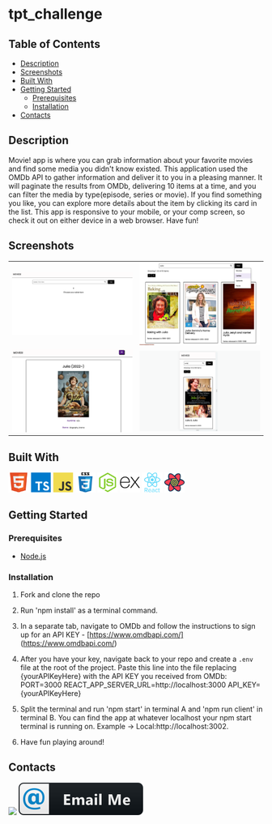 # tpt_challenge

## Table of Contents

- [Description](#description)
- [Screenshots](#screenshots)
- [Built With](#built-with)
- [Getting Started](#getting-started)
  - [Prerequisites](#prerequisites)
  - [Installation](#installation)
- [Contacts](#contacts)

## Description

Movie! app is where you can grab information about your favorite movies and find some media you didn't know existed. This application used the OMDb API to gather information and deliver it to you in a pleasing manner. It will paginate the results from OMDb, delivering 10 items at a time, and you can filter the media by type(episode, series or movie). If you find something you like, you can explore more details about the item by clicking its card in the list. This app is responsive to your mobile, or your comp screen, so check it out on either device in a web browser. Have fun!

## Screenshots
| | |
| -------------- | ----------- | 
| <img src="documentation/images/Welcome_Movies!.png" alt="Search View" width="100%"/> | <img src="documentation/images/Filter_List.png" alt="Explore View" width="100%"/> |
|<img src="documentation/images/Simple_Details_Page.png" alt="Sites View" width="100%"/>| <img src="documentation/images/Mobile_Friendly.png" alt="Languages Table" width="100%"/> |

## Built With
<!-- <a href="https://www.heroku.com/"><img src="https://raw.githubusercontent.com/devicons/devicon/master/icons/heroku/heroku-original.svg" height="40px" width="40px" /></a> -->
<a href="https://developer.mozilla.org/en-US/docs/Web/HTML"><img src="https://raw.githubusercontent.com/devicons/devicon/master/icons/html5/html5-original.svg" height="40px" width="40px" /></a>
<a href="https://www.typescriptlang.org/"><img src="https://github.com/devicons/devicon/blob/master/icons/typescript/typescript-original.svg" height="40px" width="40px" /></a>
<a href="https://developer.mozilla.org/en-US/docs/Web/JavaScript"><img src="https://raw.githubusercontent.com/devicons/devicon/master/icons/javascript/javascript-original.svg" height="40px" width="40px" /></a>
<a href="https://developer.mozilla.org/en-US/docs/Web/CSS"><img src="https://github.com/devicons/devicon/blob/master/icons/css3/css3-original-wordmark.svg" height="40px" width="40px" /></a>
<a href="https://nodejs.org/en/"><img src="https://raw.githubusercontent.com/devicons/devicon/master/icons/nodejs/nodejs-original.svg" height="40px" width="40px" /></a>
<a href="https://expressjs.com/"><img src="https://github.com/devicons/devicon/blob/master/icons/express/express-original.svg" height="40px" width="40px" /></a>
<a href="https://reactjs.org/"><img src="https://raw.githubusercontent.com/devicons/devicon/master/icons/react/react-original-wordmark.svg" height="40px" width="40px" /></a>
<a href="https://tanstack.com/query/latest"><img src="https://github.com/TanStack/query/blob/main/media/emblem-light.svg" height="40px" width="40px" /></a>

## Getting Started


### Prerequisites

- [Node.js](https://nodejs.org/en/)

### Installation

1. Fork and clone the repo

2. Run 'npm install' as a terminal command.

3. In a separate tab, navigate to OMDb and follow the instructions to sign up for an API KEY - [https://www.omdbapi.com/] (https://www.omdbapi.com/)

3. After you have your key, navigate back to your repo and create a `.env` file at the root of the project. Paste this line into the file replacing {yourAPIKeyHere} with the API KEY you received from OMDb:
  PORT=3000
  REACT_APP_SERVER_URL=http://localhost:3000
  API_KEY={yourAPIKeyHere}

4.  Split the terminal and run 'npm start' in terminal A and 'npm run client' in terminal B. You can find the app at whatever localhost your npm start terminal is running on. Example -> Local:http://localhost:3002.

5. Have fun playing around!

## Contacts

<a href="https://www.linkedin.com/in/https://www.linkedin.com/in/julia-bayless1/"><img src="https://img.shields.io/badge/LinkedIn-0077B5?style=for-the-badge&logo=linkedin&logoColor=white" /></a>  <a href="mailto:julia.allistair@gmail.com"><img src=https://raw.githubusercontent.com/johnturner4004/readme-generator/master/src/components/assets/images/email_me_button_icon_151852.svg /></a>

